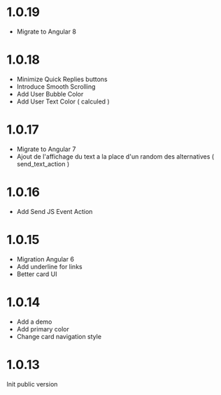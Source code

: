 # 1.0.19

- Migrate to Angular 8

# 1.0.18

- Minimize Quick Replies buttons
- Introduce Smooth Scrolling
- Add User Bubble Color
- Add User Text Color ( calculed )

# 1.0.17

- Migrate to Angular 7
- Ajout de l'affichage du text a la place d'un random des alternatives ( send_text_action )

# 1.0.16

- Add Send JS Event Action

# 1.0.15

- Migration Angular 6
- Add underline for links
- Better card UI

# 1.0.14

- Add a demo
- Add primary color
- Change card navigation style

# 1.0.13

Init public version
